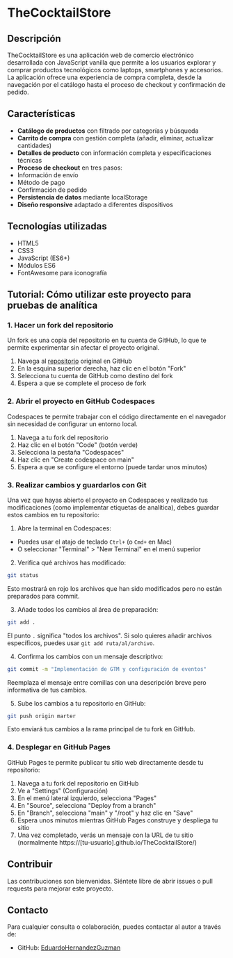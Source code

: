 # TheCocktailStore

## Descripción
TheCocktailStore es una aplicación web de comercio electrónico desarrollada con JavaScript vanilla que permite a los usuarios explorar y comprar productos tecnológicos como laptops, smartphones y accesorios. La aplicación ofrece una experiencia de compra completa, desde la navegación por el catálogo hasta el proceso de checkout y confirmación de pedido.

## Características

- **Catálogo de productos** con filtrado por categorías y búsqueda
- **Carrito de compra** con gestión completa (añadir, eliminar, actualizar cantidades)
- **Detalles de producto** con información completa y especificaciones técnicas
- **Proceso de checkout** en tres pasos:
- Información de envío
- Método de pago
- Confirmación de pedido
- **Persistencia de datos** mediante localStorage
- **Diseño responsive** adaptado a diferentes dispositivos

## Tecnologías utilizadas

- HTML5
- CSS3
- JavaScript (ES6+)
- Módulos ES6
- FontAwesome para iconografía

## Tutorial: Cómo utilizar este proyecto para pruebas de analítica

### 1. Hacer un fork del repositorio

Un fork es una copia del repositorio en tu cuenta de GitHub, lo que te permite experimentar sin afectar el proyecto original.

1. Navega al [repositorio](https://github.com/EduardoHernandezGuzman/thecocktailstore) original en GitHub
2. En la esquina superior derecha, haz clic en el botón "Fork"
3. Selecciona tu cuenta de GitHub como destino del fork
4. Espera a que se complete el proceso de fork

### 2. Abrir el proyecto en GitHub Codespaces

Codespaces te permite trabajar con el código directamente en el navegador sin necesidad de configurar un entorno local.

1. Navega a tu fork del repositorio
2. Haz clic en el botón "Code" (botón verde)
3. Selecciona la pestaña "Codespaces"
4. Haz clic en "Create codespace on main"
5. Espera a que se configure el entorno (puede tardar unos minutos)

### 3. Realizar cambios y guardarlos con Git

Una vez que hayas abierto el proyecto en Codespaces y realizado tus modificaciones (como implementar etiquetas de analítica), debes guardar estos cambios en tu repositorio:

1. Abre la terminal en Codespaces:
 - Puedes usar el atajo de teclado `Ctrl+` (o `Cmd+` en Mac)
 - O seleccionar "Terminal" > "New Terminal" en el menú superior

2. Verifica qué archivos has modificado:
 ```bash
 git status
 ```
 Esto mostrará en rojo los archivos que han sido modificados pero no están preparados para commit.

3. Añade todos los cambios al área de preparación:
```bash
git add .
```

El punto `.` significa "todos los archivos". Si solo quieres añadir archivos específicos, puedes usar `git add ruta/al/archivo`.

4. Confirma los cambios con un mensaje descriptivo:
```bash
git commit -m "Implementación de GTM y configuración de eventos"
```

Reemplaza el mensaje entre comillas con una descripción breve pero informativa de tus cambios.

5. Sube los cambios a tu repositorio en GitHub:
```bash
git push origin marter
```

Esto enviará tus cambios a la rama principal de tu fork en GitHub.

### 4. Desplegar en GitHub Pages

GitHub Pages te permite publicar tu sitio web directamente desde tu repositorio:

1. Navega a tu fork del repositorio en GitHub
2. Ve a "Settings" (Configuración)
3. En el menú lateral izquierdo, selecciona "Pages"
4. En "Source", selecciona "Deploy from a branch"
5. En "Branch", selecciona "main" y "/root" y haz clic en "Save"
6. Espera unos minutos mientras GitHub Pages construye y despliega tu sitio
7. Una vez completado, verás un mensaje con la URL de tu sitio (normalmente https://[tu-usuario].github.io/TheCocktailStore/)

## Contribuir

Las contribuciones son bienvenidas. Siéntete libre de abrir issues o pull requests para mejorar este proyecto.

## Contacto

Para cualquier consulta o colaboración, puedes contactar al autor a través de:

- GitHub: [EduardoHernandezGuzman](https://github.com/EduardoHernandezGuzman)
